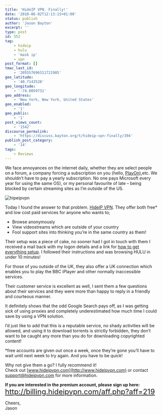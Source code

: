 ```yaml
---
title: 'HideIP VPN. Finally!'
date: '2010-06-02T12:13:15+01:00'
status: publish
author: 'Jason Bayton'
excerpt: ''
type: post
id: 552
tag:
    - hideip
    - hulu
    - 'mask ip'
    - vpn
post_format: []
tmac_last_id:
    - '205557696311721985'
geo_latitude:
    - '40.7143528'
geo_longitude:
    - '-74.0059731'
geo_address:
    - 'New York, New York, United States'
geo_enabled:
    - '1'
geo_public:
    - '1'
post_views_count:
    - '1542'
discourse_permalink:
    - 'https://discuss.bayton.org/t/hideip-vpn-finally/394'
publish_post_category:
    - '14'
tags:
    - Reviews
---
```

We face annoyances on the internet daily, whether they are select people on a forum, a company forcing a subscription on you (hello, [PlayOn)](http://www.playon.tv),etc. We shouldn’t have to pay a yearly subscription. No one pays Microsoft every year for using the same OS), or my personal favourite of late – being blocked by certain streaming sites as I’m outside of the US.

![hipeipvpn](https://r2_worker.bayton.workers.dev/uploads/2010/06/logo.png "logo")

Today I found the answer to that problem. [HideIP VPN](http://www.hideipvpn.com/). They offer both free\* and low cost paid services for anyone who wants to;

- Browse anonymously
- View videostreams which are outside of your country
- Fool support sites into thinking you’re in the same country as them!

Their setup was a piece of cake, no sooner had I got in touch with them I received a mail back with my logon details and a link for [how to get everything setup](https://www.hideipvpn.com/how-to-start-using-vpn/). I followed their instructions and was browsing HULU in under 10 minutes!

For those of you outside of the UK, they also offer a UK connection which enables you to play the BBC iPlayer and other normally inaccessible services.

Their customer service is excellent as well, I sent them a few questions about their services and they were more than happy to reply in a friendly and courteous manner.

It definitely shows that the odd Google Search pays off, as I was getting sick of using proxies and completely underestimated how much time I could save by using a VPN solution.

I’d just like to add that this is a reputable service, no shady activities will be allowed, and using it to download torrents is strictly forbidden, they don’t want to be caught any more than you do for downloading copyrighted content!

\*free accounts are given out once a week, once they’re gone you’ll have to wait until next week to try again. And you have to be *quick*!

Why not give them a go? I fully recommend it!  
Check out [www.hideipvpn.com](http://www.hideipvpn.com) or contact <support@hideipvpn.com> for more information.

**If you are interested in the premium account, please sign up here:  
<span style="font-size: 18pt;">[<span style="font-weight: normal;">http://billing.hideipvpn.com/aff.php?aff=219 </span>](http://billing.hideipvpn.com/aff.php?aff=219)</span>**

Cheers,  
Jason